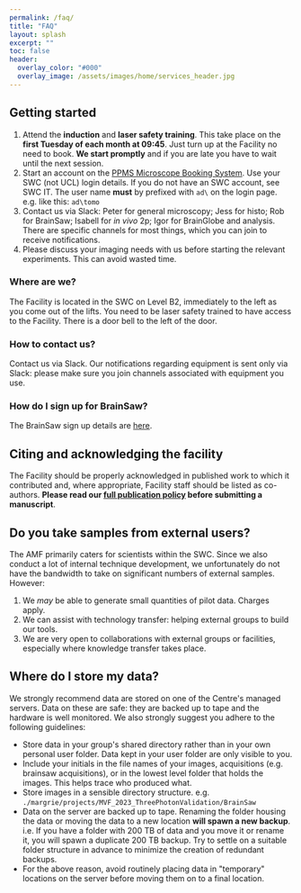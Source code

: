 ```yaml
---
permalink: /faq/
title: "FAQ"
layout: splash
excerpt: ""
toc: false
header:
  overlay_color: "#000"
  overlay_image: /assets/images/home/services_header.jpg
---
```





## Getting started
1. Attend the **induction** and **laser safety training**. This take place on the **first Tuesday of each month at 09:45**. Just turn up at the Facility no need to book. **We start promptly** and if you are late you have to wait until the next session. 
2. Start an account on the [PPMS Microscope Booking System](https://ppms.eu/ucl-swc/login/?pf=2). Use your SWC (not UCL) login details. If you do not have an SWC account, see SWC IT. The user name **must** by prefixed with `ad\` on the login page. e.g. like this: `ad\tomo`
3. Contact us via Slack: Peter for general microscopy; Jess for histo; Rob for BrainSaw; Isabell for _in vivo_ 2p; Igor for BrainGlobe and analysis. There are specific channels for most things, which you can join to receive notifications. 
4. Please discuss your imaging needs with us before starting the relevant experiments. This can avoid wasted time. 


### Where are we?
The Facility is located in the SWC on Level B2, immediately to the left as you come out of the lifts.
You need to be laser safety trained to have access to the Facility. 
There is a door bell to the left of the door.

### How to contact us?
Contact us via Slack. Our notifications regarding equipment is sent only via Slack: please make sure you join channels associated with equipment you use. 

### How do I sign up for BrainSaw?
The BrainSaw sign up details are [here](/serialSectionSWC).


## Citing and acknowledging the facility
The Facility should be properly acknowledged in published work to which it contributed and, where appropriate, Facility staff should be listed as co-authors. **Please read our [full publication policy](/publication-policy) before submitting a manuscript**.


## Do you take samples from external users?
The AMF primarily caters for scientists within the SWC. 
Since we also conduct a lot of internal technique development, we unfortunately do not have the bandwidth to take on significant numbers of external samples.
However:
1. We _may_ be able to generate small quantities of pilot data. Charges apply. 
2. We can assist with technology transfer: helping external groups to build our tools.  
3. We are very open to collaborations with external groups or facilities, especially where knowledge transfer takes place.



## Where do I store my data?
We strongly recommend data are stored on one of the Centre's managed servers. 
Data on these are safe: they are backed up to tape and the hardware is well monitored.
We also strongly suggest you adhere to the following guidelines:

* Store data in your group's shared directory rather than in your own personal user folder. Data kept in your user folder are only visible to you. 
* Include your initials in the file names of your images, acquisitions (e.g. brainsaw acquisitions), or in the lowest level folder that holds the images. This helps trace who produced what. 
* Store images in a sensible directory structure. e.g. `./margrie/projects/MVF_2023_ThreePhotonValidation/BrainSaw`
* Data on the server are backed up to tape. Renaming the folder housing the data or moving the data to a new location **will spawn a new backup**. i.e. If you have a folder with 200 TB of data and you move it or rename it, you will spawn a duplicate 200 TB backup. Try to settle on a suitable folder structure in advance to minimize the creation of redundant backups. 
* For the above reason, avoid routinely placing data in "temporary" locations on the server before moving them on to a final location. 
